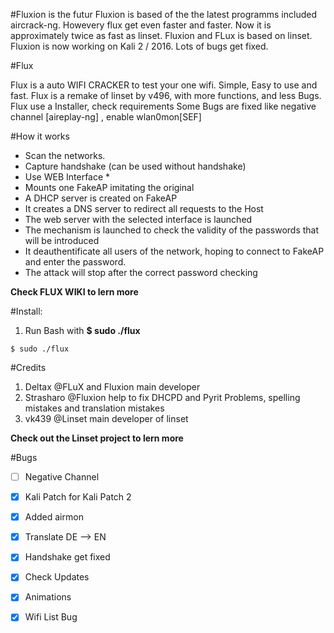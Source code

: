 #Fluxion is the futur 
Fluxion is based of the the latest programms included aircrack-ng. Howevery flux get even faster and faster. Now it is approximately twice as fast as linset. Fluxion and FLux is based on linset. Fluxion is now working on Kali 2 / 2016.
Lots of bugs get fixed. 

#Flux

Flux is a auto WIFI CRACKER to test your one wifi. Simple, Easy to use and fast.
Flux is a remake of linset by v496, with more functions, and less Bugs. 
Flux use a Installer, check requirements
Some Bugs are fixed like negative channel [aireplay-ng] , enable wlan0mon[SEF]


#How it works

* Scan the networks.
* Capture handshake (can be used without handshake)
* Use WEB Interface *
* Mounts one FakeAP imitating the original
* A DHCP server is created on FakeAP
* It creates a DNS server to redirect all requests to the Host
* The web server with the selected interface is launched
* The mechanism is launched to check the validity of the passwords that will be introduced
* It deauthentificate all users of the network, hoping to connect to FakeAP and enter the password.
* The attack will stop after the correct password checking

**Check FLUX WIKI to lern more**

#Install:
1. Run Bash with **$ sudo ./flux**
```shell 
$ sudo ./flux
```
#Credits
1. Deltax @FLuX and Fluxion main developer 
2. Strasharo @Fluxion help to fix DHCPD and Pyrit Problems, spelling mistakes and translation mistakes
3. vk439 @Linset main developer of linset 

**Check out the Linset project to lern more**

#Bugs
- [ ] Negative Channel
- [x] Kali Patch for Kali Patch 2 
- [x] Added airmon 
- [x] Translate DE --> EN
- [x] Handshake get fixed 
- [x] Check Updates 
- [x] Animations
- [x] Wifi List Bug 

